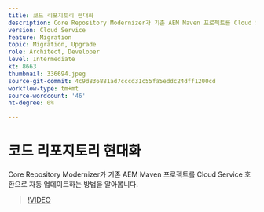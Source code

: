 ```yaml
---
title: 코드 리포지토리 현대화
description: Core Repository Modernizer가 기존 AEM Maven 프로젝트를 Cloud Service 호환으로 자동 업데이트하는 방법을 알아봅니다.
version: Cloud Service
feature: Migration
topic: Migration, Upgrade
role: Architect, Developer
level: Intermediate
kt: 8663
thumbnail: 336694.jpeg
source-git-commit: 4c9d836881ad7cccd31c55fa5eddc24dff1200cd
workflow-type: tm+mt
source-wordcount: '46'
ht-degree: 0%

---
```



# 코드 리포지토리 현대화

Core Repository Modernizer가 기존 AEM Maven 프로젝트를 Cloud Service 호환으로 자동 업데이트하는 방법을 알아봅니다.

>[!VIDEO](https://video.tv.adobe.com/v/336694/?quality=12&learn=on)
